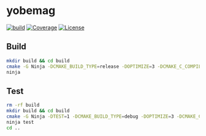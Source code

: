 # yobemag
[![build](https://github.com/benzammour/yobemag/actions/workflows/quality-control.yml/badge.svg)](https://github.com/Benzammour/yobemag)
[![Coverage](https://sonarcloud.io/api/project_badges/measure?project=Benzammour_yobemag&metric=coverage)](https://sonarcloud.io/summary/new_code?id=Benzammour_yobemag)
[![License](https://img.shields.io/github/license/Benzammour/yobemag)](https://github.com/Benzammour/yobemag/blob/main/LICENSE)

## Build

```bash
mkdir build && cd build
cmake -G Ninja -DCMAKE_BUILD_TYPE=release -DOPTIMIZE=3 -DCMAKE_C_COMPILER=<gcc|clang> ..
ninja
```

## Test
```bash
rm -rf build
mkdir build && cd build
cmake -G Ninja -DTEST=1 -DCMAKE_BUILD_TYPE=debug -DOPTIMIZE=3 -DCMAKE_C_COMPILER=<gcc|clang> ..
ninja test
cd ..
```
